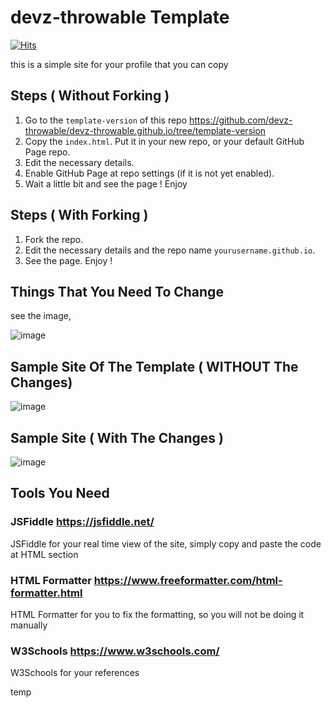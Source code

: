 # devz-throwable Template

[![Hits](https://hits.seeyoufarm.com/api/count/incr/badge.svg?url=https%3A%2F%2Fgithub.com%2Fdevz-throwable%2Fdevz-throwable.github.io&count_bg=%2379C83D&title_bg=%23555555&icon=&icon_color=%23E7E7E7&title=PAGE+VIEWS&edge_flat=false)](https://hits.seeyoufarm.com)

this is a simple site for your profile that you can copy 

## Steps ( Without Forking )
1. Go to the `template-version` of this repo 
<https://github.com/devz-throwable/devz-throwable.github.io/tree/template-version>
3. Copy the `index.html`. Put it in your new 
repo, or your default GitHub Page repo.
4. Edit the necessary details.
5. Enable GitHub Page at  repo settings 
(if it is not yet enabled).
7. Wait a little bit and see the page ! Enjoy

## Steps ( With Forking )
1. Fork the repo.
2. Edit the necessary details and the 
repo name `yourusername.github.io`.
4. See the page. Enjoy !

## Things That You Need To Change 

see the image,

![image](https://user-images.githubusercontent.com/47092464/163711454-e0995449-0a3d-4066-b4e8-f03c57a7c2ef.png)

## Sample Site Of The Template ( WITHOUT The Changes)

![image](https://user-images.githubusercontent.com/47092464/163711940-32644546-e241-42da-8753-e34008d63b4a.png)

## Sample Site ( With The Changes )

![image](https://user-images.githubusercontent.com/47092464/163711522-6e54a032-bf98-4c70-86f9-fa7d3d3f0c9a.png)

## Tools You Need 

### JSFiddle https://jsfiddle.net/
JSFiddle for your real time view of the site, 
simply copy and paste the code at HTML section 

### HTML Formatter https://www.freeformatter.com/html-formatter.html
HTML Formatter for you to fix the formatting,
so you will not be doing it manually

### W3Schools https://www.w3schools.com/
W3Schools for your references

temp




